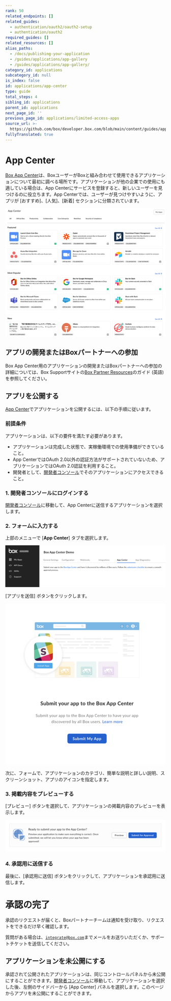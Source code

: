 ```yaml
---
rank: 50
related_endpoints: []
related_guides:
  - authentication/oauth2/oauth2-setup
  - authentication/oauth2
required_guides: []
related_resources: []
alias_paths:
  - /docs/publishing-your-application
  - /guides/applications/app-gallery
  - /guides/applications/app-gallery/
category_id: applications
subcategory_id: null
is_index: false
id: applications/app-center
type: guide
total_steps: 4
sibling_id: applications
parent_id: applications
next_page_id: ''
previous_page_id: applications/limited-access-apps
source_url: >-
  https://github.com/box/developer.box.com/blob/main/content/guides/applications/app-center.md
fullyTranslated: true
---
```

# App Center

[Box App Center][app-center]は、BoxユーザーがBoxと組み合わせて使用できるアプリケーションについて最初に調べる場所です。アプリケーションが他の企業での使用にも適している場合は、App Centerにサービスを登録すると、新しいユーザーを見つけるのに役立ちます。App Centerでは、ユーザーが見つけやすいように、アプリが \[おすすめ]、\[人気]、\[新着] セクションに分類されています。

<ImageFrame shadow center>

![App Center](./images/app-center.png)

</ImageFrame>

## アプリの開発またはBoxパートナーへの参加

Box App Center用のアプリケーションの開発またはBoxパートナーへの参加の詳細については、Box Supportサイトの[Box Partner Resources][bp]のガイド (英語) を参照してください。

## アプリを公開する

[App Center][app-center]でアプリケーションを公開するには、以下の手順に従います。

### 前提条件

アプリケーションは、以下の要件を満たす必要があります。

* アプリケーションは完成した状態で、実稼働環境での使用準備ができていること。
* App CenterではOAuth 2.0以外の認証方法がサポートされていないため、アプリケーションではOAuth 2.0認証を利用すること。
* 開発者として、[開発者コンソール][devconsole]でそのアプリケーションにアクセスできること。

### 1. 開発者コンソールにログインする

[開発者コンソール][devconsole]に移動して、App Centerに送信するアプリケーションを選択します。

### 2. フォームに入力する

上部のメニューで \[**App Center**] タブを選択します。

<ImageFrame center border shadow>

![\[App Center\] パネル](./images/app-menu.png)

</ImageFrame>

\[アプリを送信] ボタンをクリックします。

<ImageFrame center border shadow width="400">

![\[アプリを送信\] ボタン](./images/submit-app.png)

</ImageFrame>

次に、フォームで、アプリケーションのカテゴリ、簡単な説明と詳しい説明、スクリーンショット、アプリのアイコンを指定します。

### 3. 掲載内容をプレビューする

\[プレビュー] ボタンを選択して、アプリケーションの掲載内容のプレビューを表示します。

<ImageFrame center border shadow>

![プレビューと送信](./images/submit-and-approve.png)

</ImageFrame>

### 4. 承認用に送信する

最後に、\[承認用に送信] ボタンをクリックして、アプリケーションを承認用に送信します。

<Message>

# 承認の完了

承認のリクエストが届くと、Boxパートナーチームは通知を受け取り、リクエストをできるだけ早く確認します。

質問がある場合は、[`integrate@box.com`][email]までメールをお送りいただくか、サポートチケットを送信してください。

</Message>

## アプリケーションを未公開にする

承認されて公開されたアプリケーションは、同じコントロールパネルから未公開にすることができます。[開発者コンソール][devconsole]に移動して、アプリケーションを選択した後、左側のサイドバーから \[App Center] パネルを選択します。このページからアプリを未公開にすることができます。

[app-center]: https://app.box.com/services

[devconsole]: https://account.box.com/developers/services

[email]: mailto:integrate@box.com

[bp]: https://support.box.com/hc/en-us/sections/360009473734-Box-Partner-Resources
